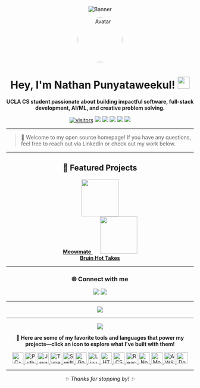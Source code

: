 <!-- Banner -->
<p align="center">
  <img src="https://via.placeholder.com/900x180/0072CE/FFFFFF?text=Nathan+Punyataweekul" alt="Banner"/>
</p>

<!-- Avatar and Intro -->
<p align="center">
  <img src="https://avatars.githubusercontent.com/u/00000000?v=4" width="120" style="border-radius:50%" alt="Avatar"/>
</p>

<h1 align="center">Hey, I'm Nathan Punyataweekul! <img src="https://cultofthepartyparrot.com/parrots/hd/opensourceparrot.gif" height="32px"/></h1>

<p align="center">
  <b>UCLA CS student passionate about building impactful software, full-stack development, AI/ML, and creative problem solving.</b>
</p>

<p align="center">
  <a href="https://visitor-badge.laobi.icu/badge?page_id=NathanPunya.NathanPunya"><img src="https://visitor-badge.laobi.icu/badge?page_id=NathanPunya.NathanPunya" alt="visitors"/></a>
  <a href="https://github.com/NathanPunya"><img src="https://img.shields.io/github/followers/NathanPunya?label=GitHub&style=social"/></a>
  <a href="https://www.linkedin.com/in/nathan-punyataweekul"><img src="https://img.shields.io/badge/LinkedIn-blue?logo=linkedin&logoColor=white"/></a>
  <img src="https://img.shields.io/badge/UCLA-CS-blue"/>
  <img src="https://img.shields.io/badge/Full%20Stack-Developer-brightgreen"/>
  <img src="https://img.shields.io/badge/Hackathon-Enthusiast-purple"/>
</p>

---

> 🌟 Welcome to my open source homepage! If you have any questions, feel free to reach out via LinkedIn or check out my work below.

---

<h2 align="center">🚩 Featured Projects</h2>

<p align="center">
  <a href="https://github.com/NathanPunya/Meowmate">
    <img src="https://via.placeholder.com/120x120/FFD700/000000?text=Meowmate" width="100"/>
    <br/><b>Meowmate</b>
  </a>
  &nbsp;&nbsp;&nbsp;&nbsp;
  <a href="https://github.com/NathanPunya/BruinHotTakes">
    <img src="https://via.placeholder.com/120x120/0072CE/FFFFFF?text=Bruin+Hot+Takes" width="100"/>
    <br/><b>Bruin Hot Takes</b>
  </a>
</p>

---

<h3 align="center">🌐 Connect with me</h3>

<p align="center">
  <a href="https://github.com/NathanPunya" target="_blank"><img src="https://img.icons8.com/bubbles/50/000000/github.png"/></a>
  <a href="https://www.linkedin.com/in/nathan-punyataweekul" target="_blank"><img src="https://img.icons8.com/bubbles/50/000000/linkedin.png"/></a>
</p>

---

<p align="center">
  <img src="https://github-readme-stats.vercel.app/api?username=NathanPunya&show_icons=true&hide_border=true" align="center"/>
</p>

---

<p align="center">
  <img src="https://img.icons8.com/color/48/000000/rocket--v1.png"/>
</p>

<p align="center"><b>🚀 Here are some of my favorite tools and languages that power my projects—click an icon to explore what I've built with them!</b></p>

<p align="center">
  <a href="https://github.com/NathanPunya?tab=repositories&q=&type=&language=cpp">
    <img src="https://img.icons8.com/color/64/000000/c-plus-plus-logo.png" alt="C++" width="30px"/>
  </a>
  <a href="https://github.com/NathanPunya?tab=repositories&q=&type=&language=python">
    <img src="https://img.icons8.com/color/64/000000/python.png" alt="Python" width="30px"/>
  </a>
  <a href="https://github.com/NathanPunya?tab=repositories&q=&type=&language=javascript">
    <img src="https://img.icons8.com/color/64/000000/javascript.png" alt="Javascript" width="30px"/>
  </a>
  <a href="https://github.com/NathanPunya?tab=repositories&q=&type=&language=typescript">
    <img src="https://img.icons8.com/color/64/000000/typescript.png" alt="TypeScript" width="30px"/>
  </a>
  <a href="https://github.com/NathanPunya?tab=repositories&q=&type=&language=swift">
    <img src="https://img.icons8.com/color/64/000000/swift.png" alt="Swift" width="30px"/>
  </a>
  <a href="https://github.com/NathanPunya?tab=repositories&q=&type=&language=go">
    <img src="https://img.icons8.com/color/64/000000/golang.png" alt="Go" width="30px"/>
  </a>
  <a href="https://github.com/NathanPunya?tab=repositories&q=&type=&language=shell">
    <img src="https://img.icons8.com/color/64/000000/linux.png" alt="Linux" width="30px"/>
  </a>
  <a href="https://github.com/NathanPunya?tab=repositories&q=&type=&language=html">
    <img src="https://img.icons8.com/color/64/000000/html-5.png" alt="HTML" width="30px"/>
  </a>
  <a href="https://github.com/NathanPunya?tab=repositories&q=&type=&language=css">
    <img src="https://img.icons8.com/color/64/000000/css3.png" alt="CSS" width="30px"/>
  </a>
  <a href="https://github.com/NathanPunya?tab=repositories&q=&type=&language=react">
    <img src="https://img.icons8.com/color/64/000000/react-native.png" alt="React" width="30px"/>
  </a>
  <a href="https://github.com/NathanPunya?tab=repositories&q=&type=&language=nodejs">
    <img src="https://img.icons8.com/color/64/000000/nodejs.png" alt="Node.js" width="30px"/>
  </a>
  <a href="https://github.com/NathanPunya?tab=repositories&q=&type=&language=mongodb">
    <img src="https://img.icons8.com/color/64/000000/mongodb.png" alt="MongoDB" width="30px"/>
  </a>
  <a href="https://github.com/NathanPunya?tab=repositories&q=&type=&language=aws">
    <img src="https://img.icons8.com/color/64/000000/amazon-web-services.png" alt="AWS" width="30px"/>
  </a>
  <a href="https://github.com/NathanPunya?tab=repositories&q=&type=&language=docker">
    <img src="https://img.icons8.com/color/64/000000/docker.png" alt="Docker" width="30px"/>
  </a>
</p>

---

<p align="center">
  <i>✨ Thanks for stopping by! ✨</i>
</p>
